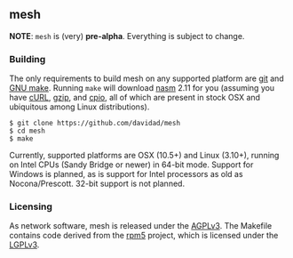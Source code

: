 ## mesh

**NOTE**: `mesh` is (very) **pre-alpha**. Everything is subject to change.

### Building

The only requirements to build mesh on any supported platform are [git](http://git-scm.com/) and [GNU make](https://www.gnu.org/software/make/). Running `make` will download [nasm](http://www.nasm.us/) 2.11 for you (assuming you have [cURL](http://curl.haxx.se), [gzip](http://www.gzip.org), and [cpio](http://en.wikipedia.org/wiki/Cpio), all of which are present in stock OSX and ubiquitous among Linux distributions).

    $ git clone https://github.com/davidad/mesh
    $ cd mesh
    $ make

Currently, supported platforms are OSX (10.5+) and Linux (3.10+), running on Intel CPUs (Sandy Bridge or newer) in 64-bit mode. Support for Windows is planned, as is support for Intel processors as old as Nocona/Prescott. 32-bit support is not planned.

### Licensing

As network software, mesh is released under the [AGPLv3](https://www.gnu.org/licenses/agpl-3.0.html). The Makefile contains code derived from the [rpm5](http://rpm5.org) project, which is licensed under the [LGPLv3](http://www.gnu.org/licenses/lgpl.html).

